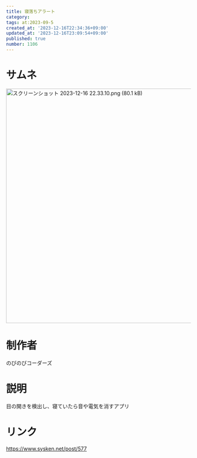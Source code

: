 ```yaml
---
title: 寝落ちアラート
category:
tags: at:2023-09-5
created_at: '2023-12-16T22:34:36+09:00'
updated_at: '2023-12-16T23:09:54+09:00'
published: true
number: 1106
---
```


# サムネ
<img width="640" alt="スクリーンショット 2023-12-16 22.33.10.png (80.1 kB)" src="/img/1106/d3da8bfc-e93f-4355-9fb9-15a0e3304afb.webp">

# 制作者
のびのびコーダーズ

# 説明
目の開きを検出し、寝ていたら音や電気を消すアプリ

# リンク
https://www.sysken.net/post/577

